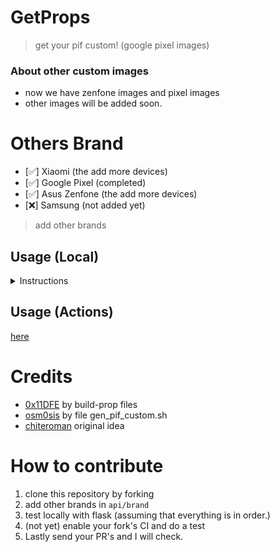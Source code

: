 # GetProps 
> get your pif custom! (google pixel images)

### About other custom images
- now we have zenfone images and pixel images
- other images will be added soon.

# Others Brand
- [✅] Xiaomi (the add more devices)
- [✅] Google Pixel (completed)
- [✅] Asus Zenfone (the add more devices)
- [❌] Samsung (not added yet)
> add other brands

## Usage (Local)
<details>
<summary>Instructions</summary>

### Requirements (preferably)
- Linux

1. Install packages dos2unix python3 python3-pip
```
apt install dos2unix python3 python3-pip
```
2. Install protobuf
```bash
pip install --upgrade pip
pip3 install -Iv protobuf==3.20.3
```
3. Make executable all script, run:
```
chmod +x *.sh
```
4. Download last ota _device_name_, run:
```
./download_last_ota_build.sh device_name
```
5. Extract Image and build.prop, run:
```
./extract_images.sh
```
6. Get your custom_pif.json
```
./gen_custom_pif.sh json your_build.prop
```

</details>

## Usage (Actions)
[here](https://github.com/whyakari/getProps/actions)

# Credits
- [0x11DFE](https://github.com/Pixel-Props) by build-prop files
- [osm0sis](https://github.com/osm0sis) by file gen_pif_custom.sh
- [chiteroman](https://github.com/chiteroman) original idea

# How to contribute
1. clone this repository by forking
2. add other brands in `api/brand`
3. test locally with flask (assuming that everything is in order.)
4. (not yet) enable your fork's CI and do a test
5. Lastly send your PR's and I will check.

